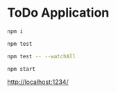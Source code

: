 # ToDo Application

```bash
npm i

npm test

npm test -- --watchAll

npm start
```

<http://localhost:1234/>
